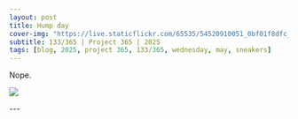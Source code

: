 ```yaml
---
layout: post
title: Hump day
cover-img: "https://live.staticflickr.com/65535/54520910051_0bf01f8dfc_3k.jpg"
subtitle: 133/365 | Project 365 | 2025
tags: [blog, 2025, project 365, 133/365, wednesday, may, sneakers]
---
```

<style>
  .intro-header.big-img {
    background-position:center; 
  }
</style>
Nope.
<p class="post-img-wrap">
  <img src="https://live.staticflickr.com/65535/54520910051_0bf01f8dfc_3k.jpg">
</p>
---
